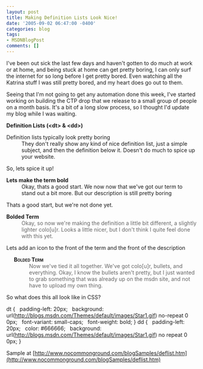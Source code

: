 ```yaml
---
layout: post
title: Making Definition Lists Look Nice!
date: '2005-09-02 06:47:00 -0400'
categories: blog
tags:
- MSDNBlogPost
comments: []
---
```


I've been out sick the last few days and haven't gotten to do much at work or at home, and being stuck at home can get pretty boring, I can only surf the internet for so long before I get pretty bored. Even watching all the Katrina stuff I was still pretty bored, and my heart does go out to them.

Seeing that I'm not going to get any automation done this week, I've started working on building the CTP drop that we release to a small group of people on a month basis. It's a bit of a long slow process, so I thought I'd update my blog while I was waiting.

**Definition Lists (&lt;dt&gt; &amp; &lt;dd&gt;)**

<dl>
<dt>Definition lists typically look pretty boring
<dd>They don't really show any kind of nice definition list, just a simple subject, and then the definition below it. Doesn't do much to spice up your website. </dd>
</dt>
</dl>

So, lets spice it up!

<dl>
<dt style="FONT-WEIGHT: bold">Lets make the term bold
<dd>Okay, thats a good start. We now now that we've got our term to stand out a bit more. But our description is still pretty boring </dd>
</dt>
</dl>

Thats a good start, but we're not done yet.

<dl>
<dt style="FONT-WEIGHT: bold">Bolded Term
<dd style="COLOR: #666666">Okay, so now we're making the definition a little bit different, a slightly lighter colo[u]r. Looks a little nicer, but I don't think I quite feel done with this yet. </dd>
</dt>
</dl>

Lets add an icon to the front of the term and the front of the description

<dl>
<dt style="PADDING-LEFT: 20px; FONT-WEIGHT: bold; BACKGROUND: url(http://blogs.msdn.com/Themes/default/images/Star1.gif) no-repeat 0px 2px; FONT-VARIANT: small-caps">Bolded Term
<dd style="PADDING-LEFT: 20px; BACKGROUND: url(http://blogs.msdn.com/Themes/default/images/Star1.gif) no-repeat 0px 2px; COLOR: #666666">Now we've tied it all together. We've got colo[u]r, bullets, and everything. Okay, I know the bullets aren't pretty, but I just wanted to grab something that was already up on the msdn site, and not have to upload my own thing. </dd>
</dt>
</dl>

So what does this all look like in CSS?

dt {
&nbsp;&nbsp;padding-left: 20px;
&nbsp;&nbsp;background: url(http://blogs.msdn.com/Themes/default/images/Star1.gif) no-repeat 0 0px;
&nbsp;&nbsp;font-variant: small-caps;
&nbsp;&nbsp;font-weight: bold;
}
dd {
&nbsp;&nbsp;padding-left: 20px; &nbsp;&nbsp;color: #666666;
&nbsp;&nbsp;background: url(http://blogs.msdn.com/Themes/default/images/Star1.gif) no repeat 0 0px;
}

Sample at [http://www.nocommonground.com/blogSamples/deflist.htm](http://www.nocommonground.com/blogSamples/deflist.htm)